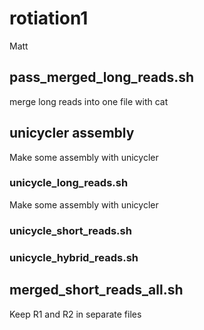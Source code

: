 # rotiation1
Matt

## pass_merged_long_reads.sh
merge long reads into one file with cat

## unicycler assembly
Make some assembly with unicycler
### unicycle_long_reads.sh
Make some assembly with unicycler

### unicycle_short_reads.sh

### unicycle_hybrid_reads.sh

## merged_short_reads_all.sh
Keep R1 and R2 in separate files

